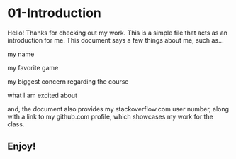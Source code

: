 # 01-Introduction


Hello!  Thanks for checking out my work.  This is a simple file that acts as an introduction for me.
This document says a few things about me, such as...

my name

my favorite game

my biggest concern regarding the course

what I am excited about

and, the document also provides my stackoverflow.com user number, along with a link to my github.com profile, which showcases my work for the class.

Enjoy!
---